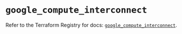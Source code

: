 # `google_compute_interconnect`

Refer to the Terraform Registry for docs: [`google_compute_interconnect`](https://registry.terraform.io/providers/hashicorp/google/5.39.1/docs/resources/compute_interconnect).
